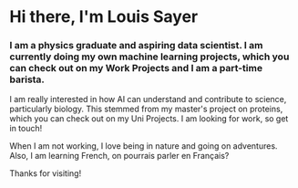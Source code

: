 # Hi there, I'm Louis Sayer 

### I am a physics graduate and aspiring data scientist. I am currently doing my own machine learning projects, which you can check out on my Work Projects and I am a part-time barista.

I am really interested in how AI can understand and contribute to science, particularly biology. This stemmed from my master's project on proteins, which you can check out on my Uni Projects. I am looking for work, so get in touch!

When I am not working, I love being in nature and going on adventures. Also, I am learning French, on pourrais parler en Français?

Thanks for visiting!
